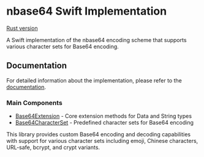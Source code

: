 # nbase64 Swift Implementation

[Rust version](https://github.com/ryh/nbase64)

A Swift implementation of the nbase64 encoding scheme that supports various character sets for Base64 encoding.

## Documentation

For detailed information about the implementation, please refer to the [documentation](Documentation.docc/Documentation.md).

### Main Components

- [Base64Extension](Documentation.docc/Base64Extension.md) - Core extension methods for Data and String types
- [Base64CharacterSet](Documentation.docc/Base64CharacterSet.md) - Predefined character sets for Base64 encoding

This library provides custom Base64 encoding and decoding capabilities with support for various character sets including emoji, Chinese characters, URL-safe, bcrypt, and crypt variants.
